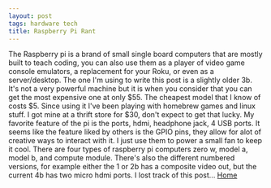 ```yaml
---
layout: post
tags: hardware tech
title: Raspberry Pi Rant
---
```


The Raspberry pi is a brand of small single board computers that are mostly built to teach coding, you can also use them as a player of video game console emulators, a replacement for your Roku, or even as a server/desktop. The one I'm using to write this post is a slightly older 3b. It's not a very powerful machine but it is when you consider that you can get the most expensive one at only $55. The cheapest model that I know of costs $5. Since using it I've been playing with homebrew games and linux stuff. I got mine at a thrift store for $30, don't expect to get that lucky. My favorite feature of the pi is the ports, hdmi, headphone jack, 4 USB ports. It seems like the feature liked by others is the GPIO pins, they allow for alot of creative ways to interact with it. I just use them to power a small fan to keep it cool. There are four types of raspberry pi computers zero w, model a, model b, and compute module. There's also the different numbered versions, for example either the 1 or 2b has a composite video out, but the current 4b has two micro hdmi ports. I lost track of this post...
[Home](https://windfiresteel.github.io/)
